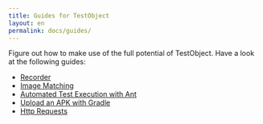 ```yaml
---
title: Guides for TestObject
layout: en
permalink: docs/guides/
---
```


Figure out how to make use of the full potential of TestObject. Have a look at the following guides:

+ <a href="/docs/guides/recorder/">Recorder</a>
+ <a href="/docs/guides/image-matching/">Image Matching</a>
+ <a href="/docs/guides/ant-task">Automated Test Execution with Ant</a>
+ <a href="/docs/guides/gradle">Upload an APK with Gradle</a>
+ <a href="/docs/guides/http">Http Requests</a>

